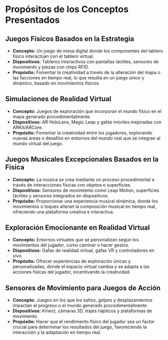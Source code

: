 # Propósitos de los Conceptos Presentados

## Juegos Físicos Basados en la Estrategia
- **Concepto:** Un juego de mesa digital donde los componentes del tablero físico interactúan con el tablero virtual.
- **Dispositivos:** Tableros interactivos con pantallas táctiles, sensores de movimiento y piezas con chips RFID.
- **Propósito:** Fomentar la creatividad a través de la alteración del mapa o las facciones en tiempo real, lo que resulta en un juego único y dinámico, basado en movimientos físicos.

## Simulaciones de Realidad Virtual
- **Concepto:** Juegos de exploración que incorporan el mundo físico en el mapa generado procedimentalmente.
- **Dispositivos:** AR HoloLens, Magic Leap y gafas móviles mejoradas con ARKit/ARCore.
- **Propósito:** Fomentar la creatividad entre los jugadores, explorando nuevas áreas o desafíos en entornos del mundo real que se integran al mundo virtual del juego.

## Juegos Musicales Excepcionales Basados en la Física
- **Concepto:** La música se crea mediante un proceso procedimental a través de interacciones físicas con objetos o superficies.
- **Dispositivos:** Sensores de movimiento como Leap Motion, superficies táctiles y sensores integrados en dispositivos.
- **Propósito:** Proporcionar una experiencia musical dinámica, donde los movimientos o toques alteran la composición musical en tiempo real, ofreciendo una plataforma creativa e interactiva.

## Exploración Emocionante en Realidad Virtual
- **Concepto:** Entornos virtuales que se personalizan según los movimientos del jugador, como caminar o hacer gestos.
- **Dispositivos:** Gafas de realidad virtual, gafas VR y controladores en vivo.
- **Propósito:** Ofrecer experiencias de exploración únicas y personalizadas, donde el espacio virtual cambia y se adapta a las acciones físicas del jugador, incentivando la creatividad.

## Sensores de Movimiento para Juegos de Acción
- **Concepto:** Juegos en los que los saltos, golpes y desplazamientos impactan el progreso o el mundo generado procedimentalmente.
- **Dispositivos:** Kinect, cámaras 3D, trajes hápticos y plataformas de movimiento.
- **Propósito:** Hacer que el rendimiento físico del jugador sea un factor crucial para determinar los resultados del juego, favoreciendo la interacción y la adaptación en tiempo real.
